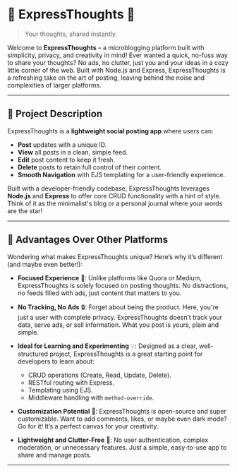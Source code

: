 # 🌟 ExpressThoughts 🌟
> Your thoughts, shared instantly.

Welcome to **ExpressThoughts** – a microblogging platform built with simplicity, privacy, and creativity in mind! Ever wanted a quick, no-fuss way to share your thoughts? No ads, no clutter, just you and your ideas in a cozy little corner of the web. Built with Node.js and Express, ExpressThoughts is a refreshing take on the art of posting, leaving behind the noise and complexities of larger platforms.

---

## 📜 Project Description

ExpressThoughts is a **lightweight social posting app** where users can:
- **Post** updates with a unique ID.
- **View** all posts in a clean, simple feed.
- **Edit** post content to keep it fresh.
- **Delete** posts to retain full control of their content.
- **Smooth Navigation** with EJS templating for a user-friendly experience.

Built with a developer-friendly codebase, ExpressThoughts leverages **Node.js** and **Express** to offer core CRUD functionality with a hint of style. Think of it as the minimalist's blog or a personal journal where your words are the star!

---

## 🚀 Advantages Over Other Platforms

Wondering what makes ExpressThoughts unique? Here’s why it’s different (and maybe even better!):

- **Focused Experience** 🌱: Unlike platforms like Quora or Medium, ExpressThoughts is solely focused on posting thoughts. No distractions, no feeds filled with ads, just content that matters to you.
  
- **No Tracking, No Ads** 🔒: Forget about being the product. Here, you're just a user with complete privacy. ExpressThoughts doesn’t track your data, serve ads, or sell information. What you post is yours, plain and simple.

- **Ideal for Learning and Experimenting** 💡: Designed as a clear, well-structured project, ExpressThoughts is a great starting point for developers to learn about:
  - CRUD operations (Create, Read, Update, Delete).
  - RESTful routing with Express.
  - Templating using EJS.
  - Middleware handling with `method-override`.
  
- **Customization Potential** 🎨: ExpressThoughts is open-source and super customizable. Want to add comments, likes, or maybe even dark mode? Go for it! It’s a perfect canvas for your creativity.

- **Lightweight and Clutter-Free** 🌸: No user authentication, complex moderation, or unnecessary features. Just a simple, easy-to-use app to share and manage posts.

---


